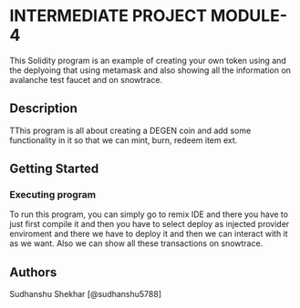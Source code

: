 # INTERMEDIATE PROJECT MODULE-4

This Solidity program is an example of creating your own token using and the deplyoing that using metamask and also showing all the 
information on avalanche test faucet and on snowtrace.

## Description

TThis program is all about creating a DEGEN coin and add some functionality in it so that we can mint, burn, redeem item ext.

## Getting Started

### Executing program

To run this program, you can simply go to remix IDE and there you have to just first compile it and then you have to select 
deploy as injected provider enviroment and there we have to deploy it and then we can interact with it as we want. Also we 
can show all these transactions on snowtrace.



## Authors

Sudhanshu Shekhar
[@sudhanshu5788]


